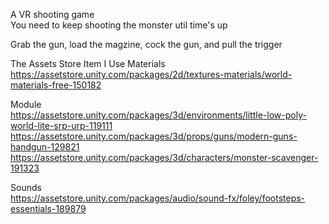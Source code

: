 A VR shooting game  
You need to keep shooting the monster util time's up  

Grab the gun, load the magzine, cock the gun, and pull the trigger

The Assets Store Item I Use
Materials  
https://assetstore.unity.com/packages/2d/textures-materials/world-materials-free-150182  

Module  
https://assetstore.unity.com/packages/3d/environments/little-low-poly-world-lite-srp-urp-119111  
https://assetstore.unity.com/packages/3d/props/guns/modern-guns-handgun-129821  
https://assetstore.unity.com/packages/3d/characters/monster-scavenger-191323  

Sounds  
https://assetstore.unity.com/packages/audio/sound-fx/foley/footsteps-essentials-189879  

